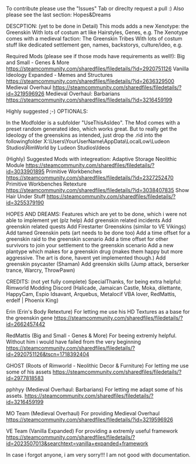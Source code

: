 To contribute please use the "Issues" Tab or direclty request a pull :) Also please see the last section: Hopes&Dreams

DESCPTION: (yet to be done in Detail)
This mods adds a new Xenotype: the Greenskin
With lots of costum art like Hairstyles, Genes, e.g.
The Xenotype comes with a medieval faction: The Greenskin Tribes
With lots of costum stuff like dedicated settlement gen, names, backstorys, culture/ideo, e.g. 

Required Mods (please see if those mods have requirements as well!):
Big and Small - Genes & More
https://steamcommunity.com/sharedfiles/filedetails/?id=2920751126
Vanilla Ideology Expanded - Memes and Structures
https://steamcommunity.com/sharedfiles/filedetails/?id=2636329500
Medieval Overhaul
https://steamcommunity.com/sharedfiles/filedetails/?id=3219596926
Medieval Overhaul: Barbarians
https://steamcommunity.com/sharedfiles/filedetails/?id=3216459199

Highly suggested ;-)
OPTIONALS:

In the Modfolder is a subfolder "UseThisAsIdeo". The Mod comes with a preset random generated ideo, which works great. 
But to really get the Ideology of the greenskins as intended, just drop the .rid into the followingfolder
X:\Users\YourUserName\AppData\LocalLow\Ludeon Studios\RimWorld by Ludeon Studios\Ideos

(Highly) Suggested Mods with integreation: 
Adaptive Storage Neolithic Module
https://steamcommunity.com/sharedfiles/filedetails/?id=3033901895
Primitive Workbenches
https://steamcommunity.com/sharedfiles/filedetails/?id=2327252470
Primitive Workbenches Retexture
https://steamcommunity.com/sharedfiles/filedetails/?id=3038407835
Show Hair Under Stuff
https://steamcommunity.com/sharedfiles/filedetails/?id=3255379190

HOPES AND DREAMS:
Features which are yet to be done, which i were not able to implement yet (plz help)
Add greenskin related incidents
Add greenskin related quests
Add Firestarter Greenskins (similar to VE Vikings)
Add tamed Greenskin pets (art needs to be done too)
Add a time offset for a greenskin raid to the greenskin scenario
Add a time offset for other survivors to join your settlement to the greenskin scenario
Add a new plantype which makes for a greenskin drug (makes them happy but more aggressive. The art is done, havent yet implemented though.)
Add greenskin psycaster (Shaman)
Add greenskin skills (Jump attack, berserker trance, Warcry, ThrowPawn)

CREDITS: (not yet fully complete)
SpecialThanks, for being extra helpful: 
Rimworld Modding Discord (Halicade, Jamaican Castle, Moka, dilettante, HappyCam, Espio Idsavant, Arquebus, Metalocif VBA lover, RedMattis, erdelf | Phoenix King)

Erin (Erin's Body Retexture) For letting me use his HD Textures as a base for the greenskin gene
https://steamcommunity.com/sharedfiles/filedetails/?id=2662457442 

RedMattis (Big and Small - Genes & More) For beeing extremly helpful. Without him i would have failed from the very beginning
https://steamcommunity.com/sharedfiles/filedetails/?id=2920751126&tscn=1718392404

GHOST (Roots of Rimworld - Neolithic Decor & Furniture) For letting me use some of his assets
https://steamcommunity.com/sharedfiles/filedetails/?id=2977818583

pphhyy (Medieval Overhaul: Barbarians) For letting me adapt some of his assets. 
https://steamcommunity.com/sharedfiles/filedetails/?id=3216459199

MO Team (Medieval Overhaul) For providing Medieval Overhaul
https://steamcommunity.com/sharedfiles/filedetails/?id=3219596926

VE Team (Vanilla Expanded) For providing a extremly useful framework
https://steamcommunity.com/sharedfiles/filedetails/?id=2023507013&searchtext=vanilla+expanded+framework

In case i forgot anyone, i am very sorry!!! I am not good with documentation. 
